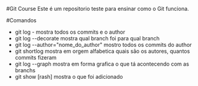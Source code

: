#Git Course
Este é um repositorio teste para ensinar como o Git funciona.

#Comandos 
 - git log - mostra todos os commits e o author
 - git log --decorate mostra qual branch foi para qual branch
 - git log --author="nome_do_author" mostro todos os commits do author
 - git shortlog mostra em orgem alfabetica quais são os autores, quantos commits fizeram
 - git log --graph mostra em forma grafica o que tá acontecendo com as branchs
 - git show [rash] mostra o que foi adicionado
 